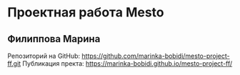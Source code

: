 # Проектная работа Mesto

## Филиппова Марина

Репозиторий на GitHub: https://github.com/marinka-bobidi/mesto-project-ff.git
Публикация пректа: https://marinka-bobidi.github.io/mesto-project-ff/
